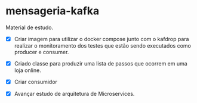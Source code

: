 ﻿# mensageria-kafka

Material de estudo.

- [x] Criar imagem para utilizar o docker compose junto com o kafdrop para realizar o monitoramento dos testes que estão sendo executados como producer e consumer.
- [x] Criado classe para produzir uma lista de passos que ocorrem em uma loja online.
- [x] Criar consumidor 

- [x] Avançar estudo de arquitetura de Microservices.
